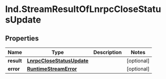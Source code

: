 # lnd.StreamResultOfLnrpcCloseStatusUpdate

## Properties

Name | Type | Description | Notes
------------ | ------------- | ------------- | -------------
**result** | [**LnrpcCloseStatusUpdate**](LnrpcCloseStatusUpdate.md) |  | [optional] 
**error** | [**RuntimeStreamError**](RuntimeStreamError.md) |  | [optional] 


